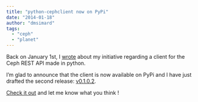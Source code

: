 ```yaml
---
title: "python-cephclient now on PyPi"
date: "2014-01-18"
author: "dmsimard"
tags: 
  - "ceph"
  - "planet"
---
```


Back on January 1st, I [wrote](http://dmsimard.com/2014/01/01/a-python-client-for-ceph-rest-api/) about my initiative regarding a client for the Ceph REST API made in python.

I’m glad to announce that the client is now available on PyPi and I have just drafted the second release: [v0.1.0.2](https://github.com/dmsimard/python-cephclient#release-notes).

[Check it out](https://pypi.python.org/pypi/python-cephclient) and let me know what you think !
